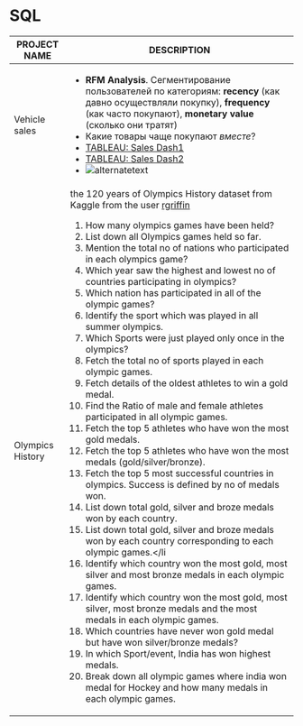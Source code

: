 # SQL
| PROJECT NAME | DESCRIPTION |
| ------------- | ------------- |
| Vehicle sales | <ul><li>**RFM Analysis**. Сегментирование пользователей по категориям: **recency** (как давно осуществляли покупку), **frequency** (как часто покупают), **monetary value** (сколько они тратят)</li><li>Какие товары чаще покупают *вместе*?</li><li>[TABLEAU: Sales Dash1](https://public.tableau.com/views/Book2_16935674860600/SalesDash1?:language=en-US&publish=yes&:display_count=n&:origin=viz_share_link)</li><li>[TABLEAU: Sales Dash2](https://public.tableau.com/views/Book2_16935674860600/SalesDash2?:language=en-US&publish=yes&:display_count=n&:origin=viz_share_link)</li><li><img src="url" alt="alternatetext"></li></ul>
|Olympics History|the 120 years of Olympics History dataset from Kaggle from the user [rgriffin](https://www.kaggle.com/heesoo37/120-years-of-olympic-history-athletes-and-results) <ol><li>How many olympics games have been held?</li><li>List down all Olympics games held so far.</li><li>Mention the total no of nations who participated in each olympics game?</li><li>Which year saw the highest and lowest no of countries participating in olympics?</li><li>Which nation has participated in all of the olympic games?</li><li>Identify the sport which was played in all summer olympics.</li><li>Which Sports were just played only once in the olympics?</li><li>Fetch the total no of sports played in each olympic games.</li><li>Fetch details of the oldest athletes to win a gold medal.</li><li>Find the Ratio of male and female athletes participated in all olympic games.</li><li>Fetch the top 5 athletes who have won the most gold medals.</li><li>Fetch the top 5 athletes who have won the most medals (gold/silver/bronze).</li><li>Fetch the top 5 most successful countries in olympics. Success is defined by no of medals won.</li><li>List down total gold, silver and broze medals won by each country.</li><li>List down total gold, silver and broze medals won by each country corresponding to each olympic games.</li<li>Identify which country won the most gold, most silver and most bronze medals in each olympic games.</li><li>Identify which country won the most gold, most silver, most bronze medals and the most medals in each olympic games.</li><li>Which countries have never won gold medal but have won silver/bronze medals?</li><li>In which Sport/event, India has won highest medals.</li><li>Break down all olympic games where india won medal for Hockey and how many medals in each olympic games.</li></ol>|
